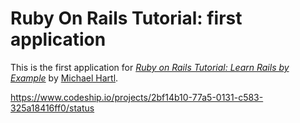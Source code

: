 # Ruby On Rails Tutorial: first application

This is the first application for [*Ruby on Rails Tutorial: Learn Rails by Example*](http://railstutorial.org) by [Michael Hartl](http://michalehartle.com).

https://www.codeship.io/projects/2bf14b10-77a5-0131-c583-325a18416ff0/status
